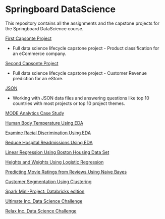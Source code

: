 # Springboard DataScience

This repository contains all the assignments and the capstone projects for the Springboard DataScience course.

[First Capsonte Project](https://github.com/NehaJain18/DataScience/)
+ Full data science lifecycle capstone project - Product classification for an eCommerce company.

[Second Capsonte Project](https://github.com/NehaJain18/DataScience/)
+ Full data science lifecycle capstone project - Customer Revenue prediction for an eStore.

[JSON](https://github.com/NehaJain18/DataScience/tree/master/JSON_Based_Data_Excercises)
+ Working with JSON data files and answering questions like top 10 countries with most projects or top 10 project themes.

[MODE Analytics Case Study](https://github.com/NehaJain18/DataScience/)

[Human Body Temperature Using EDA](https://github.com/NehaJain18/DataScience/)

[Examine Racial Discrimination Using EDA](https://github.com/NehaJain18/DataScience/)

[Reduce Hospital Readmissions Using EDA](https://github.com/NehaJain18/DataScience/)

[Linear Regression Using Boston Housing Data Set](https://github.com/NehaJain18/DataScience/)

[Heights and Weights Using Logistic Regression](https://github.com/NehaJain18/DataScience/)

[Predicting Movie Ratings from Reviews Using Naive Bayes](https://github.com/NehaJain18/DataScience/)

[Customer Segmentation Using Clustering](https://github.com/NehaJain18/DataScience/)

[Spark Mini-Project: Databricks edition](https://github.com/NehaJain18/DataScience/)

[Ultimate Inc. Data Science Challenge](https://github.com/NehaJain18/DataScience/)

[Relax Inc. Data Science Challenge](https://github.com/NehaJain18/DataScience/)


